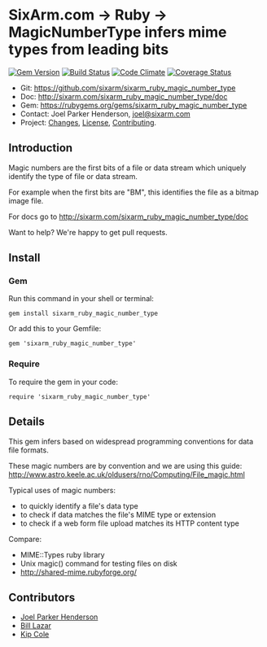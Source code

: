 # SixArm.com → Ruby → <br> MagicNumberType infers mime types from leading bits

<!--header-open-->

[![Gem Version](https://badge.fury.io/rb/sixarm_ruby_magic_number_type.svg)](http://badge.fury.io/rb/sixarm_ruby_magic_number_type)
[![Build Status](https://travis-ci.org/SixArm/sixarm_ruby_magic_number_type.png)](https://travis-ci.org/SixArm/sixarm_ruby_magic_number_type)
[![Code Climate](https://codeclimate.com/github/SixArm/sixarm_ruby_magic_number_type.png)](https://codeclimate.com/github/SixArm/sixarm_ruby_magic_number_type)
[![Coverage Status](https://coveralls.io/repos/SixArm/sixarm_ruby_magic_number_type/badge.svg?branch=master&service=github)](https://coveralls.io/github/SixArm/sixarm_ruby_magic_number_type?branch=master)

* Git: <https://github.com/sixarm/sixarm_ruby_magic_number_type>
* Doc: <http://sixarm.com/sixarm_ruby_magic_number_type/doc>
* Gem: <https://rubygems.org/gems/sixarm_ruby_magic_number_type>
* Contact: Joel Parker Henderson, <joel@sixarm.com>
* Project: [Changes](CHANGES.md), [License](LICENSE.md), [Contributing](CONTRIBUTING.md).

<!--header-shut-->


## Introduction

Magic numbers are the first bits of a file or data stream
which uniquely identify the type of file or data stream.

For example when the first bits are "BM",
this identifies the file as a bitmap image file.

For docs go to <http://sixarm.com/sixarm_ruby_magic_number_type/doc>

Want to help? We're happy to get pull requests.


<!--install-opent-->

## Install

### Gem

Run this command in your shell or terminal:

    gem install sixarm_ruby_magic_number_type

Or add this to your Gemfile:

    gem 'sixarm_ruby_magic_number_type'

### Require

To require the gem in your code:

    require 'sixarm_ruby_magic_number_type'

<!--install-shut-->


## Details

This gem infers based on widespread programming conventions for data file formats.

These magic numbers are by convention and we are using this guide:
http://www.astro.keele.ac.uk/oldusers/rno/Computing/File_magic.html

Typical uses of magic numbers:

  * to quickly identify a file's data type
  * to check if data matches the file's MIME type or extension
  * to check if a web form file upload matches its HTTP content type

Compare:

  * MIME::Types ruby library
  * Unix magic() command for testing files on disk
  * http://shared-mime.rubyforge.org/


## Contributors

* [Joel Parker Henderson](https://github.com/joelparkerhenderson)
* [Bill Lazar](https://github.com/billlazar)
* [Kip Cole](https://github.com/kipcole9)
